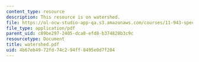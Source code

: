 ```yaml
---
content_type: resource
description: This resource is on watershed.
file: https://ol-ocw-studio-app-qa.s3.amazonaws.com/courses/11-943-special-studies-in-urban-studies-and-planning-the-cardener-river-corridor-workshop-fall-2001/4b67eb4972fd74c294ff8495e0d7f204_watershed.pdf
file_type: application/pdf
parent_uid: c89be297-2405-dca0-efd8-b374828b3c9c
resourcetype: Document
title: watershed.pdf
uid: 4b67eb49-72fd-74c2-94ff-8495e0d7f204
---
```

